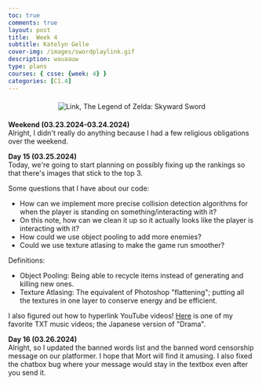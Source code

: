 ```yaml
---
toc: true
comments: true
layout: post
title:  Week 4
subtitle: Katelyn Gelle
cover-img: /images/swordplaylink.gif
description: wauaauw
type: plans
courses: { csse: {week: 4} }
categories: [C1.4]
---
```


<div style="text-align: center; margin-top: 20px; margin-bottom: 20px;">
  <img src="{{site.baseurl}}/images/anito/canyouhearmelink.gif" alt="Link, The Legend of Zelda: Skyward Sword" />
</div>  

**Weekend (03.23.2024-03.24.2024)**  
Alright, I didn't really do anything because I had a few religious obligations over the weekend.  

**Day 15 (03.25.2024)**  
Today, we're going to start planning on possibly fixing up the rankings so that there's images that stick to the top 3.  

Some questions that I have about our code:  
- How can we implement more precise collision detection algorithms for when the player is standing on something/interacting with it?
- On this note, how can we clean it up so it actually looks like the player is interacting with it?
- How could we use object pooling to add more enemies?
- Could we use texture atlasing to make the game run smoother?  

Definitions:
- Object Pooling: Being able to recycle items instead of generating and killing new ones.
- Texture Atlasing: The equivalent of Photoshop "flattening"; putting all the textures in one layer to conserve energy and be efficient.  

I also figured out how to hyperlink YouTube videos! [Here](https://www.youtube.com/watch?v=UUOGVgComrU&ab_channel=HYBELABELS) is one of my favorite TXT music videos; the Japanese version of "Drama".  

**Day 16 (03.26.2024)**  
Alright, so I updated the banned words list and the banned word censorship message on our platformer. I hope that Mort will find it amusing. I also fixed the chatbox bug where your message would stay in the textbox even after you send it.